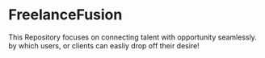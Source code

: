# FreelanceFusion
This Repository focuses on connecting talent with opportunity seamlessly.
by which users, or clients can easliy drop off their desire!
